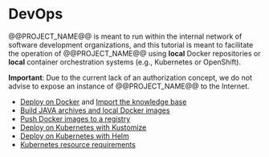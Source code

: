 # DevOps

@@PROJECT_NAME@@ is meant to run within the internal network of software development organizations, and this tutorial is meant to facilitate the operation of @@PROJECT_NAME@@ using **local** Docker repositories or **local** container orchestration systems (e.g., Kubernetes or OpenShift).

**Important**: Due to the current lack of an authorization concept, we do not advise to expose an instance of @@PROJECT_NAME@@ to the Internet.

- [Deploy on Docker](./tutorials/docker/) and [Import the knowledge base](../vuln_db/tutorials/vuln_db_tutorial/#batch-import-from-knowledge-base)
- [Build JAVA archives and local Docker images](./tutorials/build/)
- [Push Docker images to a registry](./tutorials/registry/)
- [Deploy on Kubernetes with Kustomize](./tutorials/kustomize/)
- [Deploy on Kubernetes with Helm](./tutorials/helm/)
- [Kubernetes resource requirements](./tutorials/kubernetes_resources)

